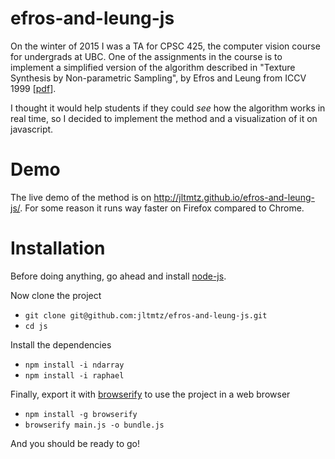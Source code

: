 # efros-and-leung-js

On the winter of 2015 I was a TA for CPSC 425, the computer vision course for undergrads at UBC. One of the assignments in the course is to implement a simplified version of the algorithm described in "Texture Synthesis by Non-parametric Sampling", by Efros and Leung from ICCV 1999 [[pdf](https://www.eecs.berkeley.edu/Research/Projects/CS/vision/papers/efros-iccv99.pdf)].

I thought it would help students if they could *see* how the algorithm works in real time, so I decided to implement the method and a visualization of it on javascript.

# Demo

The live demo of the method is on http://jltmtz.github.io/efros-and-leung-js/. For some reason it runs way faster on Firefox compared to Chrome.

# Installation

Before doing anything, go ahead and install [node-js](https://nodejs.org/).

Now clone the project

* `git clone git@github.com:jltmtz/efros-and-leung-js.git`
* `cd js`

Install the dependencies

* `npm install -i ndarray`
* `npm install -i raphael`

Finally, export it with [browserify](http://browserify.org/) to use the project in a web browser

* `npm install -g browserify`
* `browserify main.js -o bundle.js`

And you should be ready to go!
